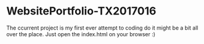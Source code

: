 # WebsitePortfolio-TX2017016
The ccurrent project is my first ever attempt to coding do it might be a bit all over the place.
Just open the index.html on your browser :)
